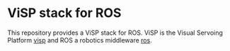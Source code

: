 ViSP stack for ROS
==================

This repository provides a ViSP stack for ROS. ViSP is the Visual
Servoing Platform [visp] and ROS a robotics middleware [ros].


[visp]: http://www.irisa.fr/lagadic/visp/visp.html
[ros]: http://www.ros.org

